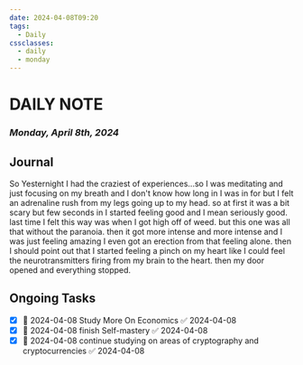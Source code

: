 ```yaml
---
date: 2024-04-08T09:20
tags:
  - Daily
cssclasses:
  - daily
  - monday
---
```

# DAILY NOTE
### *Monday, April 8th, 2024*

## Journal

So Yesternight I had the craziest of experiences...so I was meditating and just focusing on my breath and I don't know how long in I was in for but I felt an adrenaline rush from my legs going up to my head. so at first it was a bit scary but few seconds in I started feeling good and I mean seriously good. last time I felt this way was when I got high off of weed. but this one was all that without the paranoia. then it got more intense and more intense and I was just feeling amazing I even got an erection from that feeling alone. then I should point out that I started feeling a pinch on my heart like I could feel the neurotransmitters firing from my brain to the heart. then my door opened and everything stopped.
## Ongoing Tasks
- [x] 🛫 2024-04-08 Study More On Economics ✅ 2024-04-08
- [x] 🛫 2024-04-08 finish Self-mastery ✅ 2024-04-08
- [x] 🛫 2024-04-08 continue studying on areas of cryptography and cryptocurrencies ✅ 2024-04-08